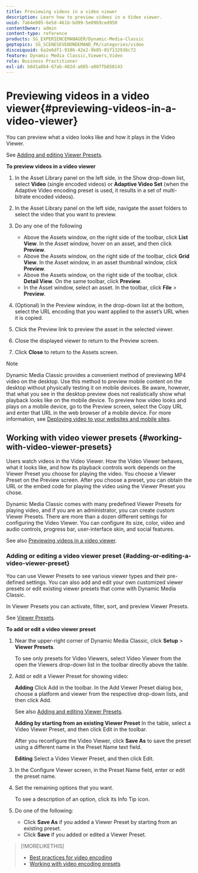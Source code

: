 ```yaml
---
title: Previewing videos in a video viewer
description: Learn how to preview videos in a Video viewer.
uuid: 7ab4e805-6e5d-461b-bd99-5e09b9ced950
contentOwner: admin
content-type: reference
products: SG_EXPERIENCEMANAGER/Dynamic-Media-Classic
geptopics: SG_SCENESEVENONDEMAND_PK/categories/video
discoiquuid: 6a2e6df1-9186-42e2-9b85-01f132936c72
feature: Dynamic Media Classic,Viewers,Video
role: Business Practitioner
exl-id: b8d1a0b4-67ab-482d-a685-a087fb850143
---
```

# Previewing videos in a video viewer{#previewing-videos-in-a-video-viewer}

You can preview what a video looks like and how it plays in the Video Viewer.

See [Adding and editing Viewer Presets](application-setup.md#adding_and_editing_viewer_presets).

**To preview videos in a video viewer**

1. In the Asset Library panel on the left side, in the Show drop-down list, select **Video** (single encoded videos) or **Adaptive Video Set** (when the Adaptive Video encoding preset is used, it results in a set of multi-bitrate encoded videos).
1. In the Asset Library panel on the left side, navigate the asset folders to select the video that you want to preview.
1. Do any one of the following

    * Above the Assets window, on the right side of the toolbar, click **List View**. In the Asset window, hover on an asset, and then click **Preview**.
    * Above the Assets window, on the right side of the toolbar, click **Grid View**. In the Asset window, in an asset thumbnail window, click **Preview**.
    * Above the Assets window, on the right side of the toolbar, click **Detail View**. On the same toolbar, click **Preview**.
    * In the Asset window, select an asset. In the toolbar, click **File** > **Preview**.

1. (Optional) In the Preview window, in the drop-down list at the bottom, select the URL encoding that you want applied to the asset’s URL when it is copied.
1. Click the Preview link to preview the asset in the selected viewer.
1. Close the displayed viewer to return to the Preview screen.
1. Click **Close** to return to the Assets screen.

>[!NOTE]
>
>Dynamic Media Classic provides a convenient method of previewing MP4 video on the desktop. Use this method to preview mobile content on the desktop without physically testing it on mobile devices. Be aware, however, that what you see in the desktop preview does not realistically show what playback looks like on the mobile device. To preview how video looks and plays on a mobile device, go to the Preview screen, select the Copy URL and enter that URL in the web browser of a mobile device. For more information, see [Deploying video to your websites and mobile sites](deploying-video-websites-mobile-sites.md#deploying_video_to_your_websites_and_mobile_sites).

## Working with video viewer presets {#working-with-video-viewer-presets}

Users watch videos in the Video Viewer. How the Video Viewer behaves, what it looks like, and how its playback controls work depends on the Viewer Preset you choose for playing the video. You choose a Viewer Preset on the Preview screen. After you choose a preset, you can obtain the URL or the embed code for playing the video using the Viewer Preset you chose.

Dynamic Media Classic comes with many predefined Viewer Presets for playing video, and if you are an administrator, you can create custom Viewer Presets. There are more than a dozen different settings for configuring the Video Viewer. You can configure its size, color, video and audio controls, progress bar, user-interface skin, and social features.

See also [Previewing videos in a video viewer](previewing-videos-video-viewer.md#previewing_videos_in_a_video_viewer).

### Adding or editing a video viewer preset {#adding-or-editing-a-video-viewer-preset}

You can use Viewer Presets to see various viewer types and their pre-defined settings. You can also add and edit your own customized viewer presets or edit existing viewer presets that come with Dynamic Media Classic.

In Viewer Presets you can activate, filter, sort, and preview Viewer Presets.

See [Viewer Presets](application-setup.md#viewer_presets).

**To add or edit a video viewer preset**

1. Near the upper-right corner of Dynamic Media Classic, click **Setup** > **Viewer Presets**.

   To see only presets for Video Viewers, select Video Viewer from the open the Viewers drop-down list in the toolbar directly above the table.

1. Add or edit a Viewer Preset for showing video:

   **Adding** Click Add in the toolbar. In the Add Viewer Preset dialog box, choose a platform and viewer from the respective drop-down lists, and then click Add.

   See also [Adding and editing Viewer Presets](application-setup.md#adding_and_editing_viewer_presets).

   **Adding by starting from an existing Viewer Preset** In the table, select a Video Viewer Preset, and then click Edit in the toolbar.

   After you reconfigure the Video Viewer, click **Save As** to save the preset using a different name in the Preset Name text field.

   **Editing** Select a Video Viewer Preset, and then click Edit.

1. In the Configure Viewer screen, in the Preset Name field, enter or edit the preset name.
1. Set the remaining options that you want.

   To see a description of an option, click its Info Tip icon.

1. Do one of the following:

    * Click **Save As** if you added a Viewer Preset by starting from an existing preset. 
    * Click **Save** if you added or edited a Viewer Preset.

>[!MORELIKETHIS]
>
>* [Best practices for video encoding](uploading-encoding-videos.md#best_practices_for_video_encoding)
>* [Working with video encoding presets](uploading-encoding-videos.md#working_with_video_encoding_presets)
